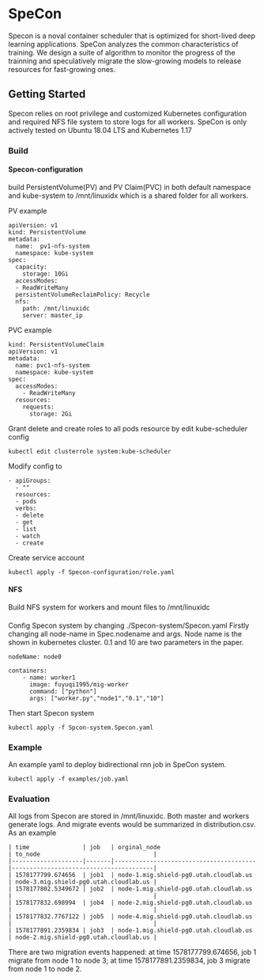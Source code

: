 # SpeCon

Specon is a noval container scheduler that is optimized for short-lived deep learning applications. SpeCon analyzes the common characteristics of training. We design a suite of algorithm to monitor the progress of the trainning and speculatively migrate the slow-growing models to release resources for fast-growing ones.

## Getting Started

Specon relies on root privilege and customized Kubernetes configuration and required NFS file system to store logs for all workers. SpeCon is only actively tested on Ubuntu 18.04 LTS and Kubernetes 1.17

### Build

#### Specon-configuration

build PersistentVolume(PV) and PV Claim(PVC) in both default namespace and kube-system to /mnt/linuxidx which is a shared folder for all workers.

PV example
```buildoutcfg
apiVersion: v1
kind: PersistentVolume
metadata:
  name:  pv1-nfs-system
  namespace: kube-system
spec:
  capacity:
    storage: 10Gi
  accessModes:
  - ReadWriteMany
  persistentVolumeReclaimPolicy: Recycle
  nfs:
    path: /mnt/linuxidc
    server: master_ip
```
PVC example
```buildoutcfg
kind: PersistentVolumeClaim
apiVersion: v1
metadata:
  name: pvc1-nfs-system
  namespace: kube-system
spec:
  accessModes:
    - ReadWriteMany
  resources:
    requests:
      storage: 2Gi
```
Grant delete and create roles to all pods resource by edit kube-scheduler config
```buildoutcfg
kubectl edit clusterrole system:kube-scheduler
```
Modify config to
```buildoutcfg
- apiGroups:
  - ""
  resources:
  - pods
  verbs:
  - delete
  - get
  - list
  - watch
  - create
```
Create service account
```buildoutcfg
kubectl apply -f Specon-configuration/role.yaml
```

#### NFS 
Build NFS system for workers and mount files to /mnt/linuxidc

####
Config Specon system by changing ./Specon-system/Specon.yaml
Firstly changing all node-name in Spec.nodename and args. Node name is the shown in kubernetes cluster. 0.1 and 10 are two parameters in the paper.
```buildoutcfg
nodeName: node0
```
```buildoutcfg
containers:
    - name: worker1
      image: fuyuqi1995/mig-worker
      command: ["python"]
      args: ["worker.py","node1","0.1","10"]
```
Then start Specon system
```buildoutcfg
kubectl apply -f Spcon-system.Specon.yaml
```
### Example

An example yaml to deploy bidirectional rnn job in SpeCon system.
```buildoutcfg
kubectl apply -f examples/job.yaml
```
### Evaluation
All logs from Specon are stored in /mnt/linuxidc. Both master and workers generate logs. And migrate events would be summarized in distribution.csv. As an example
```buildoutcfg
| time               | job   | orginal_node                           | to_node                                |
|--------------------|-------|----------------------------------------|----------------------------------------|
| 1578177799.674656  | job1  | node-1.mig.shield-pg0.utah.cloudlab.us | node-3.mig.shield-pg0.utah.cloudlab.us |
| 1578177802.5349672 | job2  | node-1.mig.shield-pg0.utah.cloudlab.us |                                        |
| 1578177832.698994  | job4  | node-2.mig.shield-pg0.utah.cloudlab.us |                                        |
| 1578177832.7767122 | job5  | node-4.mig.shield-pg0.utah.cloudlab.us |                                        |
| 1578177891.2359834 | job3  | node-1.mig.shield-pg0.utah.cloudlab.us | node-2.mig.shield-pg0.utah.cloudlab.us |
```
There are two migration events happened: at time 1578177799.674656, job 1 migrate from node 1 to node 3; at time 1578177891.2359834, job 3 migrate from node 1 to node 2.



